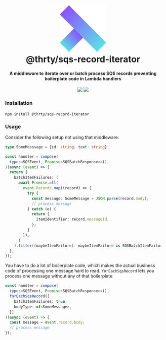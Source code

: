 <h1 align="center">
  <img src="../../assets/logo.svg" alt="thirty" width="150">
  <br>
  @thrty/sqs-record-iterator
  <br>
</h1>

<h4 align="center">A middleware to iterate over or batch process SQS records preventing boilerplate code in Lambda handlers</h4>

<p align="center">
<img src="https://img.shields.io/npm/v/@thrty/inject.svg">
  <img src="https://github.com/thrty-org/thrty/actions/workflows/checks.yml/badge.svg">
</p>

### Installation

```shell script
npm install @thrty/sqs-record-iterator
```

### Usage
Consider the following setup not using that middleware:
```ts
type SomeMesssage = {id: string; text: string};
```
```ts
const handler = compose(
  types<SQSEvent, Promise<SQSBatchResponse>>(),
)(async (event) => {
  return {
    batchItemFailures: (
      await Promise.all(
        event.Records.map((record) => {
          try {
            const message: SomeMessage = JSON.parse(record.body);
            // process message
          } catch (e) {
            return {
              itemIdentifier: record.messageId,
            };
          }
        }),
      )
    ).filter((maybeItemFailure): maybeItemFailure is SQSBatchItemFailure => !!maybeItemFailure),
  };
});
```
You have to do a lot of boilerplate code, which makes the actual business code of processing one message hard to read. 
`forEachSqsRecord` lets you process one message without any of that boilerplate:
```ts
const handler = compose(
  types<SQSEvent, Promise<SQSBatchResponse>>(),
  forEachSqsRecord({
    batchItemFailures: true,
    bodyType: of<SomeMessage>,
  })
)(async (event) => {
  const message = event.record.body;
  // process message
});
```
